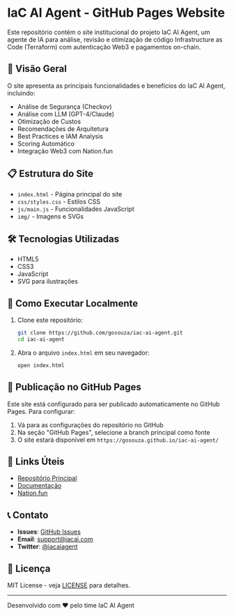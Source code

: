 # IaC AI Agent - GitHub Pages Website

Este repositório contém o site institucional do projeto IaC AI Agent, um agente de IA para análise, revisão e otimização de código Infrastructure as Code (Terraform) com autenticação Web3 e pagamentos on-chain.

## 🚀 Visão Geral

O site apresenta as principais funcionalidades e benefícios do IaC AI Agent, incluindo:

- Análise de Segurança (Checkov)
- Análise com LLM (GPT-4/Claude)
- Otimização de Custos
- Recomendações de Arquitetura
- Best Practices e IAM Analysis
- Scoring Automático
- Integração Web3 com Nation.fun

## 📋 Estrutura do Site

- `index.html` - Página principal do site
- `css/styles.css` - Estilos CSS
- `js/main.js` - Funcionalidades JavaScript
- `img/` - Imagens e SVGs

## 🛠️ Tecnologias Utilizadas

- HTML5
- CSS3
- JavaScript
- SVG para ilustrações

## 🔧 Como Executar Localmente

1. Clone este repositório:
   ```bash
   git clone https://github.com/gosouza/iac-ai-agent.git
   cd iac-ai-agent
   ```

2. Abra o arquivo `index.html` em seu navegador:
   ```bash
   open index.html
   ```

## 📝 Publicação no GitHub Pages

Este site está configurado para ser publicado automaticamente no GitHub Pages. Para configurar:

1. Vá para as configurações do repositório no GitHub
2. Na seção "GitHub Pages", selecione a branch principal como fonte
3. O site estará disponível em `https://gosouza.github.io/iac-ai-agent/`

## 🔗 Links Úteis

- [Repositório Principal](https://github.com/gosouza/iac-ai-agent)
- [Documentação](https://github.com/gosouza/iac-ai-agent/tree/main/docs)
- [Nation.fun](https://nation.fun/)

## 📞 Contato

- **Issues**: [GitHub Issues](https://github.com/gosouza/iac-ai-agent/issues)
- **Email**: support@iacai.com
- **Twitter**: [@iacaiagent](https://twitter.com/iacaiagent)

## 📄 Licença

MIT License - veja [LICENSE](LICENSE) para detalhes.

---

Desenvolvido com ❤️ pelo time IaC AI Agent
